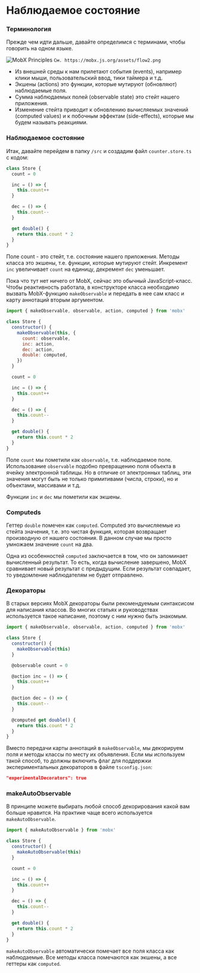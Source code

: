 # Наблюдаемое состояние

### Терминология

Прежде чем идти дальше, давайте определимся с терминами, чтобы говорить на одном языке.

![MobX Principles](/flow.png)
`См. https://mobx.js.org/assets/flow2.png`

- Из внешней среды к нам прилетают события (events), например клики мыши, пользовательский ввод, тики таймера и т.д.
- Экшены (actions) это функции, которые мутируют (обновляют) наблюдаемые поля.
- Сумма наблюдаемых полей (observable state) это стейт нашего приложения.
- Изменение стейта приводит к обновлению вычисляемых значений (computed values) и к побочным эффектам (side-effects), которые мы будем называть реакциями.

### Наблюдаемое состояние

Итак, давайте перейдем в папку `/src` и создадим файл `counter.store.ts` с кодом:

```js
class Store {
  count = 0

  inc = () => {
    this.count++
  }

  dec = () => {
    this.count--
  }

  get double() {
    return this.count * 2
  }
}
```

Поле count - это стейт, т.е. состояние нашего приложения. Методы класса это экшены, т.е. функции, которые мутируют стейт. Инкремент `inc` увеличивает `count` на единицу, декремент `dec` уменьшает.

Пока что тут нет ничего от MobX, сейчас это обычный JavaScript-класс. Чтобы реактивность работала, в конструкторе класса необходимо вызвать MobX-функцию `makeObservable` и передать в нее сам класс и карту аннотаций вторым аргументом.

```js
import { makeObservable, observable, action, computed } from 'mobx'

class Store {
  constructor() {
    makeObservable(this, {
      count: observable,
      inc: action,
      dec: action,
      double: computed,
    })
  }

  count = 0

  inc = () => {
    this.count++
  }

  dec = () => {
    this.count--
  }

  get double() {
    return this.count * 2
  }
}
```

Поле `count` мы пометили как `observable`, т.е. наблюдаемое поле. Использование `observable` подобно превращению поля объекта в ячейку электронной таблицы. Но в отличие от электронных таблиц, эти значения могут быть не только примитивами (числа, строки), но и объектами, массивами и т.д.

Функции `inc` и `dec` мы пометили как экшены.

### Computeds

Геттер `double` помечен как `computed`. Computed это вычисляемые из стейта значения, т.е. это чистая функция, которая возвращает производную от нашего состояния. В данном случае мы просто умножаем значение `count` на два.

Одна из особенностей `computed` заключается в том, что он запоминает вычисленный результат. То есть, когда вычисление завершено, MobX сравнивает новый результат с предыдущим. Если результат совпадает, то уведомление наблюдателям не будет отправлено.

### Декораторы

В старых версиях MobX декораторы были рекомендуемым синтаксисом для написания классов. Во многих статьях и руководствах используется такое написание, поэтому с ним нужно быть знакомым.

```js
import { makeObservable, observable, action, computed } from 'mobx'

class Store {
  constructor() {
    makeObservable(this)
  }

  @observable count = 0

  @action inc = () => {
    this.count++
  }

  @action dec = () => {
    this.count--
  }

  @computed get double() {
    return this.count * 2
  }
}
```

Вместо передачи карты аннотаций в `makeObservable`, мы декорируем поля и методы классы по месту их объявления. Если мы используем такой способ, то должны включить флаг для поддержки экспериментальных декораторов в файле `tsconfig.json`:

```json
"experimentalDecorators": true
```

### makeAutoObservable

В принципе можете выбирать любой способ декорирования какой вам больше нравится. На практике чаще всего используется `makeAutoObservable`.

```js
import { makeAutoObservable } from 'mobx'

class Store {
  constructor() {
    makeAutoObservable(this)
  }

  count = 0

  inc = () => {
    this.count++
  }

  dec = () => {
    this.count--
  }

  get double() {
    return this.count * 2
  }
}
```

`makeAutoObservable` автоматически помечает все поля класса как наблюдаемые. Все методы класса помечаются как экшены, а все геттеры как `computed`.
